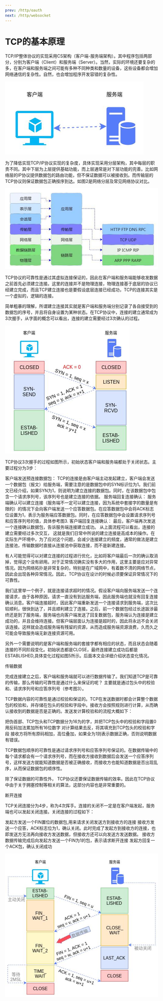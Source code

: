 ```yaml
---
prev: /http/oauth
next: /http/websocket
---
```


# TCP的基本原理

TCP/IP整体协议的实现采用CS架构（客户端-服务端架构）。其中程序包括两部分，分别为客户端（Client）和服务端（Server）。当然，实际的环境还要复杂的多，在客户端和服务端之间可能有多种不同种类和数量的设备，这些设备都会增加网络通信的复杂性。自然，也会增加程序开发容错的复杂性。

![基本架构](../images/http/tcp/tcp-1.jpg)

为了降低实现TCP/IP协议实现的复杂度，具体实现采用分层架构，其中每层的职责不同。其中下层为上层提供基础功能，而上层通常是对下层功能的完善。比如网络层的IP协议提供数据包的路由功能，但不保证数据可以被接收到。而传输层的TCP协议则保证数据包正确按序到达。如图2是网络分层及常见网络协议对比。

![TCP/IP协议族](../images/http/tcp/tcp-2.jpg)

TCP协议的可靠性是通过其虚拟连接保证的，因此在客户端和服务端能够收发数据之前首先必须建立连接。这里的连接并不是物理连接，物理连接基于底层的协议已经建立完成，而且TCP建立连接也是要假设底层连接已经成功，TCP的连接其实是一个虚拟的，逻辑的连接。

简单粗暴的理解，所谓建立连接其实就是客户端和服务端分别记录了各自接受到的数据包的序号，并且将自身设置为某种状态。在TCP协议中，连接的建立通常成为3次握手，从字面的概念可以看出，连接的建立需要经过3次确认的过程。

![TCP的三次握手流程](../images/http/tcp/tcp-3.jpg)

TCP协议3次握手的过程如图所示，初始状态客户端和服务端都处于关闭状态。主要过程分为3步：

客户端发送预连接数据包： TCP的连接是由客户端主动发起建立，客户端会发送一个数据包（报文）给服务端，需要注意的是数据包中的SYN标识位为1。我们前文已经介绍，如果SYN为1，则说明为建立连接的数据包。同时，在该数据包中包含一个请求序列号，该序列号也是建立连接的依据。
服务端回复连接确认： 服务端确认可以建立连接（服务端不一定可以建立连接，因为系统中套接字的数量是有限的）的情况下会向客户端发送一个应答数据包。在应答数据包中会将ACK标志位设置为1，表示为服务端应答数据包。同时，在应答数据包中会设置请求序列号和应答序列号的值，具体参考图3.
客户端回复连接确认： 最后，客户端再次发送一个连接确认数据包，告诉服务端连接建立成功。
从上面流程可以看出，连接的建立需要经过多次交互， 这就是我们日常中所说的建立连接是高成本的操作。在实际生产环境中，为了应对这个问题，会减少连接建立的频度，通常的做法是建立连接池，传输数据时直接从连接池中获取连接，而不是新建连接。

有人可能觉得可以对建立连接的过程进行优化，比如将客户端最后一次的确认取消掉，觉得这个没有卵用。对于正常情况确实没有多大的作用，这里主要是应对异常情况。因为网络拓扑是非常复杂的，特别是在广域网中，有着数不清的网络节点，因此会出现各种异常情况。因此，TCP协议在设计的时候必须要保证异常情况下的可靠性。

我们这里举一个例子，就是连接请求超时的情况。假设客户端向服务端发送一个连接请求，由于各种原因，请求一直没有到达服务端，因此服务端也就没有回复连接确认消息。客户端连接超时，因此客户端重新发送一个连接请求到服务端，这次比较顺利，很快到达了，并且顺利建立了连接。之后，前一个数据包经过长途跋涉最终还是到了服务端，服务端也向客户端发送了回复数据包，服务端认为连接是建立成功的，并且会维持连接。但客户端层面认为连接是超时的，因此将永远不会关闭该连接。这样就会造成服务端有残留的资源，从而造成服务端资源浪费，久而久之可能会导致服务端无新连接资源可用。

另外一个需要说明的是客户端和服务端的套接字都有相应的状态，而且状态会随着连接的不同阶段变化。初始状态都是CLOSE，最终连接建立成功后都是ESTABLISHED,具体变化过程如图5所示。后面本文会详细介绍状态变化情况。

传输数据

完成连接建立之后，客户端和服务端就可以进行数据传输了。我们知道TCP是可靠的传输，那么传输的可靠性是通过什么来保证的呢？ 主要就是通过包头中的校验和、请求序列号和应答序列号（参考图3）。

TCP数据内容的可靠性是通过校验和保证的。TCP在发送数据时都会计算整个数据包的校验和，并存储在包头的校验和字段中。接收方会按照规则进行计算，从而确认接收到的数据是否是正确的。发送发计算校验和的流程大概如下：

把伪首部、TCP包头和TCP数据分为16为的字，并把TCP包头中的校验和字段置0
用反码加法累加所有16位数字
对计算结果去反，将其填充到TCP包头的校验和字段
接收方将所有原码相加，高位叠加，如果全为1则表示数据正确，否则说明数据有错误。

TCP数据包顺序的可靠性是通过请求序列号和应答序列号保证的。在数据传输中的每个请求都会有一个请求序列号，而在接收方接收到数据后会发送一个应答序列号，这样发送方就能知道数据是否被正确接收，而接收方也能知道数据是否出现乱序，从而保证数据包的顺序性。

除了保证数据的可靠性外， TCP协议还要保证数据传输的效率。因此在TCP协议中由于关于拥塞控制等相关的算法，这部分内容也是非常重要的。

断开连接

TCP关闭连接分为4步，称为4次挥手。连接的关闭不一定是在客户端发起，服务端也可以发起关闭连接。关闭连接的过程如下：

发起方发送一个FIN置位的数据包,用来请求关闭发送方到接收方的连接
接收方发送一个应答，ACK标志位为1，确认关闭。此时完成了发起方到接收方的连接，也即发送方无法再向接收方发送数据，但接收方还可以向发送方发送数据。
接收方数据传输完成后向发起方发送一个FIN为1的包，表示请求断开连接
发起方回复一个ACK包，确认关闭成功

![关闭连接流程示意图](../images/http/tcp/tcp-4.jpg)